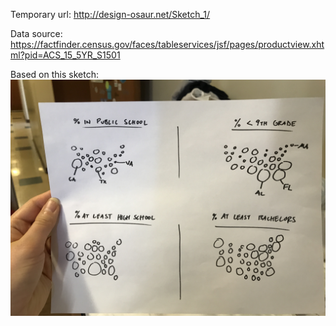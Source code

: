Temporary url: http://design-osaur.net/Sketch_1/


Data source: https://factfinder.census.gov/faces/tableservices/jsf/pages/productview.xhtml?pid=ACS_15_5YR_S1501

Based on this sketch: ![sketch 1](../hand_sketches/01.JPG "Sketch 1")